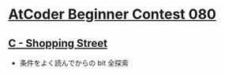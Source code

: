 # [AtCoder Beginner Contest 080](https://atcoder.jp/contests/abc080)

## [C - Shopping Street](https://atcoder.jp/contests/abc080/tasks/abc080_c)
- 条件をよく読んでからの bit 全探索

